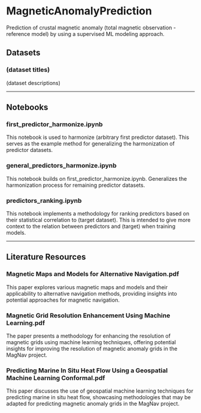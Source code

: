 # MagneticAnomalyPrediction
Prediction of crustal magnetic anomaly (total magnetic observation - reference model) by using a supervised ML modeling approach.

## Datasets
### (dataset titles)
(dataset descriptions)

---

## Notebooks
### first_predictor_harmonize.ipynb
This notebook is used to harmonize (arbitrary first predictor dataset). This serves as the example method for generalizing the harmonization of predictor datasets. 

### general_predictors_harmonize.ipynb
This notebook builds on first_predictor_harmonize.ipynb. Generalizes the harmonization process for remaining predictor datasets. 

### predictors_ranking.ipynb
This notebook implements a methodology for ranking predictors based on their statistical correlation to (target dataset). This is intended to give more context to the relation between predictors and (target) when training models. 

---

## Literature Resources 
### Magnetic Maps and Models for Alternative Navigation.pdf
This paper explores various magnetic maps and models and their applicability to alternative navigation methods, providing insights into potential approaches for magnetic navigation.

### Magnetic Grid Resolution Enhancement Using Machine Learning.pdf
The paper presents a methodology for enhancing the resolution of magnetic grids using machine learning techniques, offering potential insights for improving the resolution of magnetic anomaly grids in the MagNav project.

### Predicting Marine In Situ Heat Flow Using a Geospatial Machine Learning Conformal.pdf
This paper discusses the use of geospatial machine learning techniques for predicting marine in situ heat flow, showcasing methodologies that may be adapted for predicting magnetic anomaly grids in the MagNav project.

